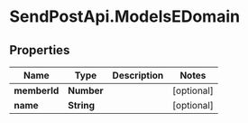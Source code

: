 # SendPostApi.ModelsEDomain

## Properties
Name | Type | Description | Notes
------------ | ------------- | ------------- | -------------
**memberId** | **Number** |  | [optional] 
**name** | **String** |  | [optional] 


